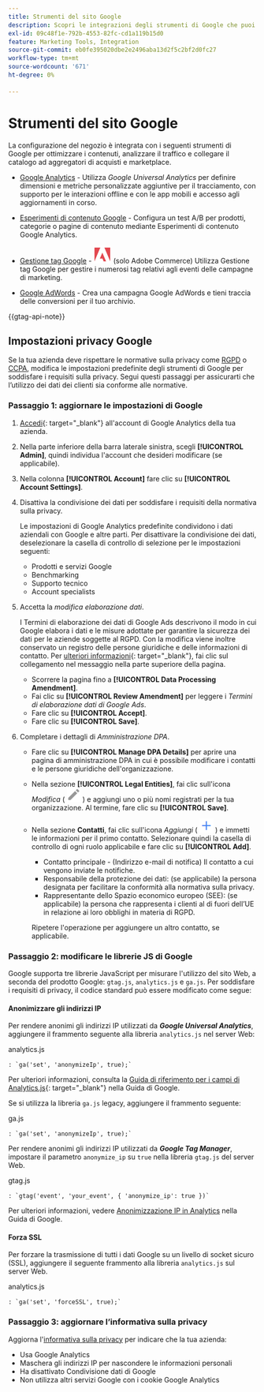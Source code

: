```yaml
---
title: Strumenti del sito Google
description: Scopri le integrazioni degli strumenti di Google che puoi utilizzare per ottimizzare i contenuti, analizzare il traffico e collegare il catalogo ad aggregatori di acquisti e marketplace.
exl-id: 09c48f1e-792b-4553-82fc-cd1a119b15d0
feature: Marketing Tools, Integration
source-git-commit: eb0fe395020dbe2e2496aba13d2f5c2bf2d0fc27
workflow-type: tm+mt
source-wordcount: '671'
ht-degree: 0%

---
```


# Strumenti del sito Google

La configurazione del negozio è integrata con i seguenti strumenti di Google per ottimizzare i contenuti, analizzare il traffico e collegare il catalogo ad aggregatori di acquisti e marketplace.

- [Google Analytics](google-analytics.md) - Utilizza _Google Universal Analytics_ per definire dimensioni e metriche personalizzate aggiuntive per il tracciamento, con supporto per le interazioni offline e con le app mobili e accesso agli aggiornamenti in corso.

- [Esperimenti di contenuto Google](google-content-experiments.md) - Configura un test A/B per prodotti, categorie o pagine di contenuto mediante Esperimenti di contenuto Google Analytics.

- [Gestione tag Google](google-tag-manager.md) - ![Adobe Commerce](../assets/adobe-logo.svg) (solo Adobe Commerce) Utilizza Gestione tag Google per gestire i numerosi tag relativi agli eventi delle campagne di marketing.

- [Google AdWords](google-adwords.md) - Crea una campagna Google AdWords e tieni traccia delle conversioni per il tuo archivio.

{{gtag-api-note}}

## Impostazioni privacy Google

Se la tua azienda deve rispettare le normative sulla privacy come [RGPD](../getting-started/compliance-gdpr.md) o [CCPA](../getting-started/compliance-ccpa.md), modifica le impostazioni predefinite degli strumenti di Google per soddisfare i requisiti sulla privacy. Segui questi passaggi per assicurarti che l’utilizzo dei dati dei clienti sia conforme alle normative.

### Passaggio 1: aggiornare le impostazioni di Google

1. [Accedi][1]{: target=&quot;_blank&quot;} all&#39;account di Google Analytics della tua azienda.

1. Nella parte inferiore della barra laterale sinistra, scegli **[!UICONTROL Admin]**, quindi individua l&#39;account che desideri modificare (se applicabile).

1. Nella colonna **[!UICONTROL Account]** fare clic su **[!UICONTROL Account Settings]**.

1. Disattiva la condivisione dei dati per soddisfare i requisiti della normativa sulla privacy.

   Le impostazioni di Google Analytics predefinite condividono i dati aziendali con Google e altre parti. Per disattivare la condivisione dei dati, deselezionare la casella di controllo di selezione per le impostazioni seguenti:

   - Prodotti e servizi Google
   - Benchmarking
   - Supporto tecnico
   - Account specialists

1. Accetta la _modifica elaborazione dati_.

   I Termini di elaborazione dei dati di Google Ads descrivono il modo in cui Google elabora i dati e le misure adottate per garantire la sicurezza dei dati per le aziende soggette al RGPD. Con la modifica viene inoltre conservato un registro delle persone giuridiche e delle informazioni di contatto. Per [ulteriori informazioni][2]{: target=&quot;_blank&quot;}, fai clic sul collegamento nel messaggio nella parte superiore della pagina.

   - Scorrere la pagina fino a **[!UICONTROL Data Processing Amendment]**.
   - Fai clic su **[!UICONTROL Review Amendment]** per leggere i _Termini di elaborazione dati di Google Ads_.
   - Fare clic su **[!UICONTROL Accept]**.
   - Fare clic su **[!UICONTROL Save]**.

1. Completare i dettagli di _Amministrazione DPA_.

   - Fare clic su **[!UICONTROL Manage DPA Details]** per aprire una pagina di amministrazione DPA in cui è possibile modificare i contatti e le persone giuridiche dell&#39;organizzazione.

   - Nella sezione **[!UICONTROL Legal Entities]**, fai clic sull&#39;icona _Modifica_ ( ![icona Modifica Google](./assets/google-icon-edit.png) ) e aggiungi uno o più nomi registrati per la tua organizzazione. Al termine, fare clic su **[!UICONTROL Save]**.

   - Nella sezione **Contatti**, fai clic sull&#39;icona _Aggiungi_ ( ![icona di aggiunta di Google](./assets/google-icon-add.png) ) e immetti le informazioni per il primo contatto. Selezionare quindi la casella di controllo di ogni ruolo applicabile e fare clic su **[!UICONTROL Add]**.

      - Contatto principale - (Indirizzo e-mail di notifica) Il contatto a cui vengono inviate le notifiche.
      - Responsabile della protezione dei dati: (se applicabile) la persona designata per facilitare la conformità alla normativa sulla privacy.
      - Rappresentante dello Spazio economico europeo (SEE): (se applicabile) la persona che rappresenta i clienti al di fuori dell’UE in relazione ai loro obblighi in materia di RGPD.

     Ripetere l&#39;operazione per aggiungere un altro contatto, se applicabile.

### Passaggio 2: modificare le librerie JS di Google

Google supporta tre librerie JavaScript per misurare l&#39;utilizzo del sito Web, a seconda del prodotto Google: `gtag.js`, `analytics.js` e `ga.js`. Per soddisfare i requisiti di privacy, il codice standard può essere modificato come segue:

#### Anonimizzare gli indirizzi IP

Per rendere anonimi gli indirizzi IP utilizzati da **_Google Universal Analytics_**, aggiungere il frammento seguente alla libreria `analytics.js` nel server Web:

analytics.js

```
: `ga('set', 'anonymizeIp', true);`
```

Per ulteriori informazioni, consulta la [Guida di riferimento per i campi di Analytics.js][3]{: target=&quot;_blank&quot;} nella Guida di Google.

Se si utilizza la libreria `ga.js` legacy, aggiungere il frammento seguente:

ga.js

```
: `ga('set', 'anonymizeIp', true);`
```

Per rendere anonimi gli indirizzi IP utilizzati da **_Google Tag Manager_**, impostare il parametro `anonymize_ip` su `true` nella libreria `gtag.js` del server Web.

gtag.js

```
: `gtag('event', 'your_event', { 'anonymize_ip': true })`
```

Per ulteriori informazioni, vedere [Anonimizzazione IP in Analytics][4] nella Guida di Google.

#### Forza SSL

Per forzare la trasmissione di tutti i dati Google su un livello di socket sicuro (SSL), aggiungere il seguente frammento alla libreria `analytics.js` sul server Web.

analytics.js

```
: `ga('set', 'forceSSL', true);`
```

### Passaggio 3: aggiornare l’informativa sulla privacy

Aggiorna l&#39;[informativa sulla privacy](../getting-started/privacy-policy.md) per indicare che la tua azienda:

- Usa Google Analytics
- Maschera gli indirizzi IP per nascondere le informazioni personali
- Ha disattivato Condivisione dati di Google
- Non utilizza altri servizi Google con i cookie Google Analytics

[1]: https://www.google.com/analytics/
[2]: https://support.google.com/analytics/answer/3379636
[3]: https://developers.google.com/analytics/devguides/collection/analyticsjs/field-reference
[4]: https://support.google.com/analytics/answer/2763052
